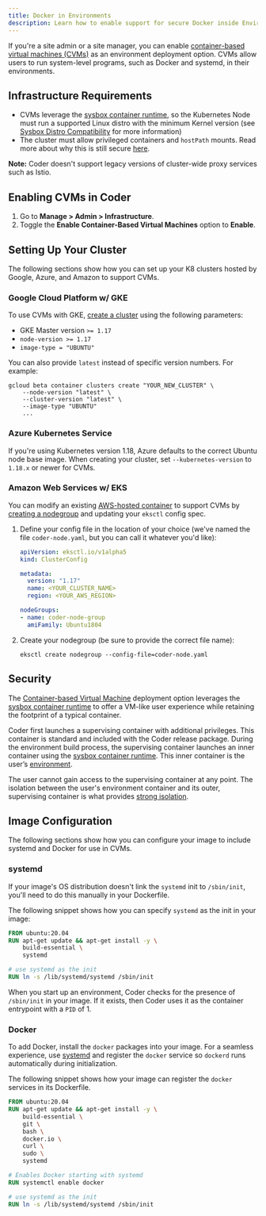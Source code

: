 ```yaml
---
title: Docker in Environments
description: Learn how to enable support for secure Docker inside Environments.
---
```


If you're a site admin or a site manager, you can enable [container-based
virtual machines (CVMs)](../../environments/cvms.md) as an environment
deployment option. CVMs allow users to run system-level programs, such as Docker
and systemd, in their environments.

## Infrastructure Requirements

- CVMs leverage the [sysbox container
  runtime](https://github.com/nestybox/sysbox), so the Kubernetes Node must run
  a supported Linux distro with the minimum Kernel version (see [Sysbox Distro
  Compatibility](https://github.com/nestybox/sysbox/blob/master/docs/distro-compat.md)
  for more information)
- The cluster must allow privileged containers and `hostPath` mounts. Read more
  about why this is still secure [here](#security).

**Note:** Coder doesn't support legacy versions of cluster-wide proxy services
such as Istio.

## Enabling CVMs in Coder

1. Go to **Manage > Admin > Infrastructure**.
2. Toggle the **Enable Container-Based Virtual Machines** option to **Enable**.

## Setting Up Your Cluster

The following sections show how you can set up your K8 clusters hosted by Google,
Azure, and Amazon to support CVMs.

### Google Cloud Platform w/ GKE

To use CVMs with GKE, [create a cluster](../../setup/kubernetes/google.md) using
the following parameters:

- GKE Master version `>= 1.17`
- `node-version >= 1.17`
- `image-type = "UBUNTU"`

You can also provide `latest` instead of specific version numbers. For example:

```console
gcloud beta container clusters create "YOUR_NEW_CLUSTER" \
    --node-version "latest" \
    --cluster-version "latest" \
    --image-type "UBUNTU"
    ...
```

### Azure Kubernetes Service

If you're using Kubernetes version 1.18, Azure defaults to the correct Ubuntu node
base image. When creating your cluster, set `--kubernetes-version` to `1.18.x`
or newer for CVMs.

### Amazon Web Services w/ EKS

You can modify an existing [AWS-hosted container](../../setup/kubernetes/aws.md)
to support CVMs by [creating a
nodegroup](https://eksctl.io/usage/managing-nodegroups/#creating-a-nodegroup-from-a-config-file)
and updating your `eksctl` config spec.

1. Define your config file in the location of your choice (we've named the file
   `coder-node.yaml`, but you can call it whatever you'd like):

    ```yaml
    apiVersion: eksctl.io/v1alpha5
    kind: ClusterConfig

    metadata: 
      version: "1.17"
      name: <YOUR_CLUSTER_NAME>
      region: <YOUR_AWS_REGION>

    nodeGroups:
    - name: coder-node-group
      amiFamily: Ubuntu1804
    ```

2. Create your nodegroup (be sure to provide the correct file name):

    ```console
    eksctl create nodegroup --config-file=coder-node.yaml
    ```

## Security

The [Container-based Virtual Machine](../../environments/cvms.md) deployment
option leverages the [sysbox container
runtime](https://github.com/nestybox/sysbox) to offer a VM-like user experience
while retaining the footprint of a typical container.

Coder first launches a supervising container with additional privileges. This
container is standard and included with the Coder release package. During the
environment build process, the supervising container launches an inner container
using the [sysbox container runtime](https://github.com/nestybox/sysbox). This
inner container is the user’s [environment](../../environments/index.md).

The user cannot gain access to the supervising container at any point. The
isolation between the user's environment container and its outer, supervising
container is what provides [strong
isolation](https://github.com/nestybox/sysbox/blob/master/docs/user-guide/security.md).

## Image Configuration

The following sections show how you can configure your image to include systemd
and Docker for use in CVMs.

### systemd

If your image's OS distribution doesn't link the `systemd` init to
`/sbin/init`, you'll need to do this manually in your Dockerfile.

The following snippet shows how you can specify `systemd` as the init in your
image:

```Dockerfile
FROM ubuntu:20.04
RUN apt-get update && apt-get install -y \
    build-essential \
    systemd

# use systemd as the init
RUN ln -s /lib/systemd/systemd /sbin/init
```

When you start up an environment, Coder checks for the presence of `/sbin/init`
in your image. If it exists, then Coder uses it as the container entrypoint with
a `PID` of 1.

### Docker

To add Docker, install the `docker` packages into your image. For a
seamless experience, use [systemd](#systemd) and register the `docker` service
so `dockerd` runs automatically during initialization.

The following snippet shows how your image can register the `docker` services in
its Dockerfile.

```Dockerfile
FROM ubuntu:20.04
RUN apt-get update && apt-get install -y \
    build-essential \
    git \
    bash \
    docker.io \
    curl \
    sudo \
    systemd

# Enables Docker starting with systemd
RUN systemctl enable docker

# use systemd as the init
RUN ln -s /lib/systemd/systemd /sbin/init
```

